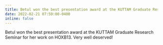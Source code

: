```yaml
---
title: Betul won the best presentation award at the KUTTAM Graduate Research Seminar for her work on HOXB13
date: 2022-02-21 07:59:00-0400
inline: false
---
```


Betul won the best presentation award at the KUTTAM Graduate Research Seminar for her work on HOXB13. Very well deserved!